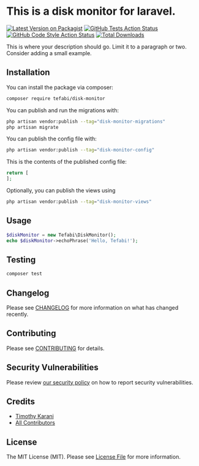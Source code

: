 # This is a disk monitor for laravel.

[![Latest Version on Packagist](https://img.shields.io/packagist/v/tefabi/disk-monitor.svg?style=flat-square)](https://packagist.org/packages/tefabi/disk-monitor)
[![GitHub Tests Action Status](https://img.shields.io/github/actions/workflow/status/c3n7-learning/laravel-disk-monitor/run-tests.yml?branch=main&label=tests&style=flat-square)](https://github.com/c3n7-learning/laravel-disk-monitor/actions?query=workflow%3Arun-tests+branch%3Amain)
[![GitHub Code Style Action Status](https://img.shields.io/github/actions/workflow/status/c3n7-learning/laravel-disk-monitor/fix-php-code-style-issues.yml?branch=main&label=code%20style&style=flat-square)](https://github.com/c3n7-learning/laravel-disk-monitor/actions?query=workflow%3A"Fix+PHP+code+style+issues"+branch%3Amain)
[![Total Downloads](https://img.shields.io/packagist/dt/tefabi/disk-monitor.svg?style=flat-square)](https://packagist.org/packages/tefabi/disk-monitor)

This is where your description should go. Limit it to a paragraph or two. Consider adding a small example.

## Installation

You can install the package via composer:

```bash
composer require tefabi/disk-monitor
```

You can publish and run the migrations with:

```bash
php artisan vendor:publish --tag="disk-monitor-migrations"
php artisan migrate
```

You can publish the config file with:

```bash
php artisan vendor:publish --tag="disk-monitor-config"
```

This is the contents of the published config file:

```php
return [
];
```

Optionally, you can publish the views using

```bash
php artisan vendor:publish --tag="disk-monitor-views"
```

## Usage

```php
$diskMonitor = new Tefabi\DiskMonitor();
echo $diskMonitor->echoPhrase('Hello, Tefabi!');
```

## Testing

```bash
composer test
```

## Changelog

Please see [CHANGELOG](CHANGELOG.md) for more information on what has changed recently.

## Contributing

Please see [CONTRIBUTING](CONTRIBUTING.md) for details.

## Security Vulnerabilities

Please review [our security policy](../../security/policy) on how to report security vulnerabilities.

## Credits

-   [Timothy Karani](https://github.com/c3n7-learning)
-   [All Contributors](../../contributors)

## License

The MIT License (MIT). Please see [License File](LICENSE.md) for more information.
